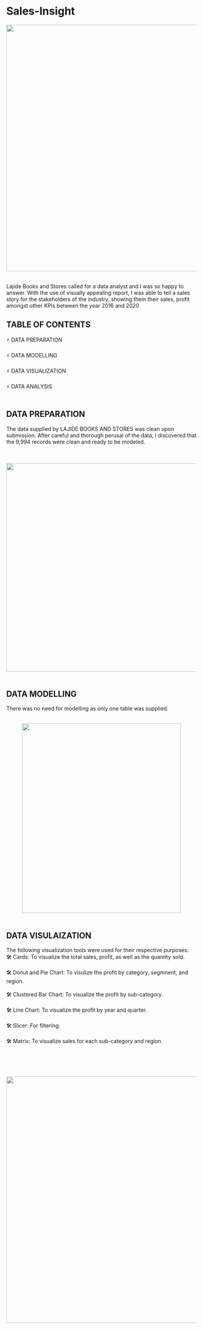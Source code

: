 # Sales-Insight

<p align = "center">
<img  src="https://github.com/Fey-Lajide/Sales-Insight/assets/124121752/af5431ce-b3e4-43ca-89bf-8a365f08ebc1.png" width="1320" height="650"><BR/><BR/>
</p>

Lajide Books and Stores called for a data analyst and I was so happy to answer.  With the use of visually appealing report, I was able to tell a sales story for the stakeholders of the industry, showing them their sales, profit amongst other KPIs between the year 2016 and 2020

<H2> TABLE OF CONTENTS </H2>
⚡ DATA PREPARATION <br/><BR/>
⚡ DATA MODELLING <br/><BR/>
⚡ DATA VISUALIZATION <br/><BR/>
⚡ DATA ANALYSIS <br/><BR/>

<H2> DATA PREPARATION </H2>
The data supplied by LAJIDE BOOKS AND STORES was clean upon submission. After careful and thorough perusal of the data, I discovered that the 9,994 records were clean and ready to be modeled.<br>
<br></br>

<p align = "center">
<img  src="https://github.com/Fey-Lajide/Sales-Insight/assets/124121752/dc5396fc-467a-4464-9a7f-19a223789e5f.png" width="620" height="550"><BR/><BR/>
</p>

<h2> DATA MODELLING </h2>
There was no need for modelling as only one table was supplied.
<br><br>
<p align = "center">
<img  src="https://github.com/Fey-Lajide/Sales-Insight/assets/124121752/710d3384-2f00-4f3c-9edc-2fe542261c51.png" width="420" height="500"><BR/><BR/>
</p>

<h2> DATA VISULAIZATION </h2>
The following visualization tools were used for their respective purposes:
<br>
🛠️ Cards: To visualize the total sales, profit, as well as the quantity sold. <BR/><BR/>
🛠️ Donut and Pie Chart: To visulize the profit by category, segmnent, and region. <BR/><BR/>
🛠️ Clustered Bar Chart: To visualize the profit by sub-category.<BR/><BR/>
🛠️ Line Chart: To visualize the profit by year and quarter. </BR><BR/>
🛠️ Slicer: For filtering. </BR><BR/>
🛠️ Matrix: To visualize sales for each sub-category and region. <BR/><BR/>

<BR/><BR/>

<p align = "center">
<img  src="https://github.com/Fey-Lajide/Sales-Insight/assets/124121752/2e717c77-09dc-48b4-840a-cd1c57b6821e.png" width="1320" height="650"><BR/><BR/>
</P>
